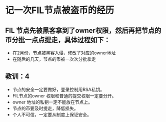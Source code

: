#  记一次FIL节点被盗币的经历

## FIL 节点先被黑客拿到了owner权限，然后再把节点的币分批一点点提走，具体过程如下：
* 在2月份，节点被黑客入侵，修改了对应的owner地址
* 在随后的几天，节点的币被一次次分批拿走

## 教训：4
* 节点的安全一定要做好，登录控制用RSA私钥。
* FIL节点的owner 权限和普通的提交权限一定要分开。
* owner 地址的私钥一定不能放在节点上。
* 节点的币要及时提走，降低损失。
* 个人不可信，一定要从制度上保证安全。